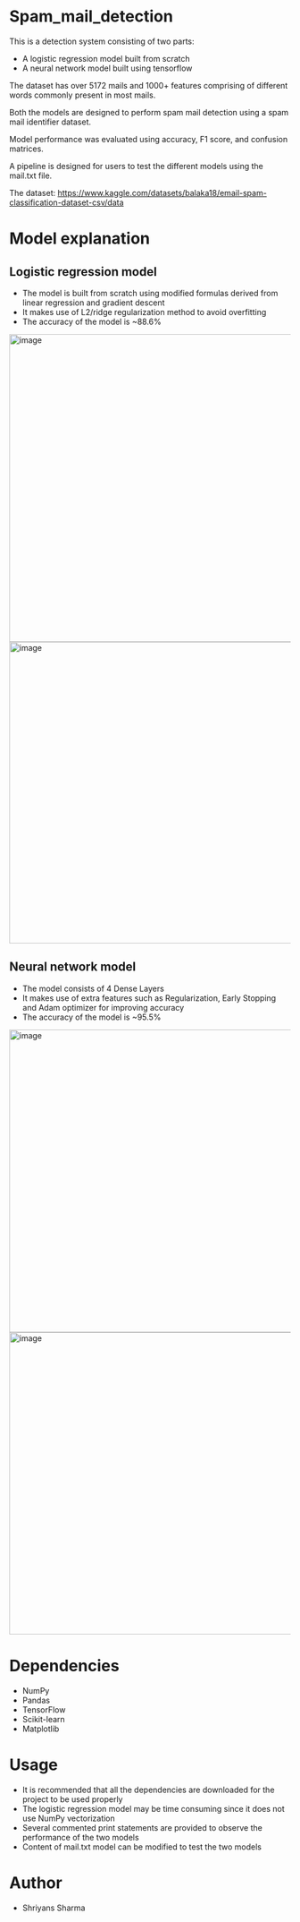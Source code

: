 # Spam_mail_detection

This is a detection system consisting of two parts: 
  - A logistic regression model built from scratch
  - A neural network model built using tensorflow

The dataset has over 5172 mails and 1000+ features comprising of different words commonly present in most mails.

Both the models are designed to perform spam mail detection using a spam mail identifier dataset.

Model performance was evaluated using accuracy, F1 score, and confusion matrices.

A pipeline is designed for users to test the different models using the mail.txt file.

The dataset: https://www.kaggle.com/datasets/balaka18/email-spam-classification-dataset-csv/data


# Model explanation

## Logistic regression model

  - The model is built from scratch using modified formulas derived from linear regression and gradient descent
  - It makes use of L2/ridge regularization method to avoid overfitting
  - The accuracy of the model is ~88.6%

  <img width="1037" height="550" alt="image" src="https://github.com/user-attachments/assets/ffd6b00e-d58c-4213-896f-697fcf3b2477" />


  <img width="1000" height="539" alt="image" src="https://github.com/user-attachments/assets/395cc469-8d6f-4805-a1a6-b2271cfe2147" />

## Neural network model
  - The model consists of 4 Dense Layers
  - It makes use of extra features such as Regularization, Early Stopping and Adam optimizer for improving accuracy
  - The accuracy of the model is ~95.5%

  <img width="1023" height="541" alt="image" src="https://github.com/user-attachments/assets/93242a66-0030-4254-83d2-1f1c2ad01b80" />


  <img width="1019" height="540" alt="image" src="https://github.com/user-attachments/assets/35cab908-1cb1-4129-8454-9f277250abef" />


# Dependencies
  - NumPy
  - Pandas
  - TensorFlow
  - Scikit-learn
  - Matplotlib


# Usage

  - It is recommended that all the dependencies are downloaded for the project to be used properly
  - The logistic regression model may be time consuming since it does not use NumPy vectorization
  - Several commented print statements are provided to observe the performance of the two models
  - Content of mail.txt model can be modified to test the two models

# Author

  - Shriyans Sharma
